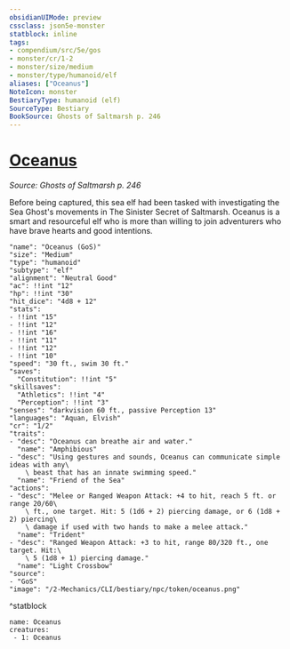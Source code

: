 ```yaml
---
obsidianUIMode: preview
cssclass: json5e-monster
statblock: inline
tags:
- compendium/src/5e/gos
- monster/cr/1-2
- monster/size/medium
- monster/type/humanoid/elf
aliases: ["Oceanus"]
NoteIcon: monster
BestiaryType: humanoid (elf)
SourceType: Bestiary
BookSource: Ghosts of Saltmarsh p. 246
---
```

# [Oceanus](2-Mechanics/CLI/bestiary/npc/oceanus-gos.md)
*Source: Ghosts of Saltmarsh p. 246*  

Before being captured, this sea elf had been tasked with investigating the Sea Ghost's movements in The Sinister Secret of Saltmarsh. Oceanus is a smart and resourceful elf who is more than willing to join adventurers who have brave hearts and good intentions.

```statblock
"name": "Oceanus (GoS)"
"size": "Medium"
"type": "humanoid"
"subtype": "elf"
"alignment": "Neutral Good"
"ac": !!int "12"
"hp": !!int "30"
"hit_dice": "4d8 + 12"
"stats":
- !!int "15"
- !!int "12"
- !!int "16"
- !!int "11"
- !!int "12"
- !!int "10"
"speed": "30 ft., swim 30 ft."
"saves":
  "Constitution": !!int "5"
"skillsaves":
  "Athletics": !!int "4"
  "Perception": !!int "3"
"senses": "darkvision 60 ft., passive Perception 13"
"languages": "Aquan, Elvish"
"cr": "1/2"
"traits":
- "desc": "Oceanus can breathe air and water."
  "name": "Amphibious"
- "desc": "Using gestures and sounds, Oceanus can communicate simple ideas with any\
    \ beast that has an innate swimming speed."
  "name": "Friend of the Sea"
"actions":
- "desc": "Melee or Ranged Weapon Attack: +4 to hit, reach 5 ft. or range 20/60\
    \ ft., one target. Hit: 5 (1d6 + 2) piercing damage, or 6 (1d8 + 2) piercing\
    \ damage if used with two hands to make a melee attack."
  "name": "Trident"
- "desc": "Ranged Weapon Attack: +3 to hit, range 80/320 ft., one target. Hit:\
    \ 5 (1d8 + 1) piercing damage."
  "name": "Light Crossbow"
"source":
- "GoS"
"image": "/2-Mechanics/CLI/bestiary/npc/token/oceanus.png"
```
^statblock

```encounter-table
name: Oceanus
creatures:
 - 1: Oceanus
```